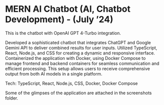 # MERN AI Chatbot (AI, Chatbot Development) - (July ’24)

This is the chatbot with OpenAI GPT 4-Turbo integration.

Developed a sophisticated chatbot that integrates ChatGPT and Google Gemini API to deliver combined results for user inputs. Utilized TypeScript, React, Node.js, and CSS for creating a dynamic and responsive interface. Containerized the application with Docker, using Docker Compose to manage frontend and backend containers for seamless communication and efficient processing. This setup allows users to receive comprehensive output from both AI models in a single platform. 

Tech: TypeScript, React, Node.js, CSS, Docker, Docker Compose 

Some of the glimpses of the application are attached in the screenshots folder.
